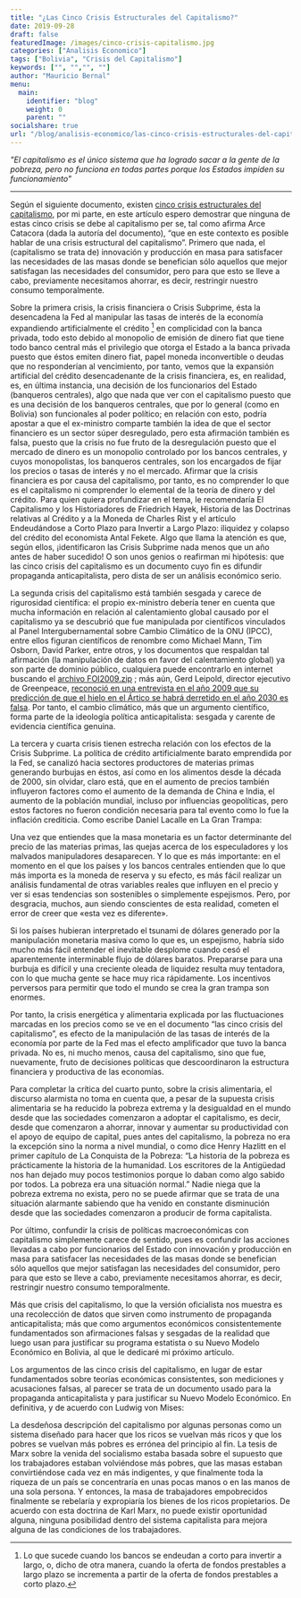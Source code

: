 ```yaml
---
title: "¿Las Cinco Crisis Estructurales del Capitalismo?"
date: 2019-09-28
draft: false
featuredImage: /images/cinco-crisis-capitalismo.jpg
categories: ["Analisis Economico"]
tags: ["Bolivia", "Crisis del Capitalismo"]
keywords: ["", "","", ""]
author: "Mauricio Bernal"
menu:
  main:
    identifier: "blog"
    weight: 0 
    parent: ""
socialshare: true
url: "/blog/analisis-economico/las-cinco-crisis-estructurales-del-capitalismo/"
---
```


*"El capitalismo es el único sistema que ha logrado sacar a la gente de la pobreza, pero no funciona en todas partes porque los Estados impiden su funcionamiento"*

--- 

Según el siguiente documento, existen [cinco crisis estructurales del capitalismo](https://medios.economiayfinanzas.gob.bo/MH/documentos/Presentaciones/Presentaciones2012/Crisiscapitalismo_Vicepresidencia_020312.pdf), por mi parte, en este artículo espero demostrar que ninguna de estas cinco crisis se debe al capitalismo per se, tal como afirma Arce Catacora (dada la autoría del documento), “que en este contexto es posible hablar de una crisis estructural del capitalismo”. Primero que nada, el (capitalismo se trata de) innovación y producción en masa para satisfacer las necesidades de las masas donde se benefician sólo aquellos que mejor satisfagan las necesidades del consumidor, pero para que esto se lleve a cabo, previamente necesitamos ahorrar, es decir, restringir nuestro consumo temporalmente.

Sobre la primera crisis, la crisis financiera o Crisis Subprime, ésta la desencadena la Fed al manipular las tasas de interés de la economía expandiendo artificialmente el crédito [^1] en complicidad con la banca privada, todo esto debido al monopolio de emisión de dinero fiat que tiene todo banco central más el privilegio que otorga el Estado a la banca privada puesto que éstos emiten dinero fiat, papel moneda inconvertible o deudas que no responderían al vencimiento, por tanto, vemos que la expansión artificial del crédito desencadenante de la crisis financiera, es, en realidad, es, en última instancia, una decisión de los funcionarios del Estado (banqueros centrales), algo que nada que ver con el capitalismo puesto que es una decisión de los banqueros centrales, que por lo general (como en Bolivia) son funcionales al poder político; en relación con esto, podría apostar a que el ex-ministro comparte también la idea de que el sector financiero es un sector súper desregulado, pero esta afirmación también es falsa, puesto que la crisis no fue fruto de la desregulación puesto que el mercado de dinero es un monopolio controlado por los bancos centrales, y cuyos monopolistas, los banqueros centrales, son los encargados de fijar los precios o tasas de interés y no el mercado. Afirmar que la crisis financiera es por causa del capitalismo, por tanto, es no comprender lo que es el capitalismo ni comprender lo elemental de la teoría de dinero y del crédito. Para quien quiera profundizar en el tema, le recomendaría El Capitalismo y los Historiadores de Friedrich Hayek, Historia de las Doctrinas relativas al Crédito y a la Moneda de Charles Rist y el artículo Endeudándose a Corto Plazo para Invertir a Largo Plazo: iliquidez y colapso del crédito del economista Antal Fekete. Algo que llama la atención es que, según ellos, ¡identificaron las Crisis Subprime nada menos que un año antes de haber sucedido! O son unos genios o reafirman mi hipótesis: que las cinco crisis del capitalismo es un documento cuyo fin es difundir propaganda anticapitalista, pero dista de ser un análisis económico serio.

La segunda crisis del capitalismo está también sesgada y carece de rigurosidad científica: el propio ex-ministro debería tener en cuenta que mucha información en relación al calentamiento global causado por el capitalismo ya se descubrió que fue manipulada por científicos vinculados al Panel Intergubernamental sobre Cambio Climático de la ONU (IPCC), entre ellos figuran científicos de renombre como Michael Mann, Tim Osborn, David Parker, entre otros, y los documentos que respaldan tal afirmación (la manipulación de datos en favor del calentamiento global) ya son parte de dominio público, cualquiera puede encontrarlo en internet buscando el [archivo FOI2009.zip](https://qohel.com/2009/11/21/telling-lies-for-god-sorry-cash/) ; más aún, Gerd Leipold, director ejecutivo de Greenpeace, [reconoció en una entrevista en el año 2009 que su predicción de que el hielo en el Ártico se habrá derretido en el año 2030 es falsa](https://www.libertaddigital.com/sociedad/greenpeace-admite-que-mienten-sobre-el-deshielo-del-oceano-artico-1276368243/). Por tanto, el cambio climático, más que un argumento científico, forma parte de la ideología política anticapitalista: sesgada y carente de evidencia científica genuina.

La tercera y cuarta crisis tienen estrecha relación con los efectos de la Crisis Subprime. La política de crédito artificialmente barato emprendida por la Fed, se canalizó hacia sectores productores de materias primas generando burbujas en éstos, así como en los alimentos desde la década de 2000, sin olvidar, claro está, que en el aumento de precios también influyeron factores como el aumento de la demanda de China e India, el aumento de la población mundial, incluso por influencias geopolíticas, pero estos factores no fueron condición necesaria para tal evento como lo fue la inflación crediticia. Como escribe Daniel Lacalle en La Gran Trampa:

Una vez que entiendes que la masa monetaria es un factor determinante del precio de las materias primas, las quejas acerca de los especuladores y los malvados manipuladores desaparecen. Y lo que es más importante: en el momento en el que los países y los bancos centrales entienden que lo que más importa es la moneda de reserva y su efecto, es más fácil realizar un análisis fundamental de otras variables reales que influyen en el precio y ver si esas tendencias son sostenibles o simplemente espejismos. Pero, por desgracia, muchos, aun siendo conscientes de esta realidad, cometen el error de creer que «esta vez es diferente».

Si los países hubieran interpretado el tsunami de dólares generado por la manipulación monetaria masiva como lo que es, un espejismo, habría sido mucho más fácil entender el inevitable desplome cuando cesó el aparentemente interminable flujo de dólares baratos. Prepararse para una burbuja es difícil y una creciente oleada de liquidez resulta muy tentadora, con lo que mucha gente se hace muy rica rápidamente. Los incentivos perversos para permitir que todo el mundo se crea la gran trampa son enormes.

Por tanto, la crisis energética y alimentaria explicada por las fluctuaciones marcadas en los precios como se ve en el documento “las cinco crisis del capitalismo”, es efecto de la manipulación de las tasas de interés de la economía por parte de la Fed mas el efecto amplificador que tuvo la banca privada. No es, ni mucho menos, causa del capitalismo, sino que fue, nuevamente, fruto de decisiones políticas que descoordinaron la estructura financiera y productiva de las economías.

Para completar la crítica del cuarto punto, sobre la crisis alimentaria, el discurso alarmista no toma en cuenta que, a pesar de la supuesta crisis alimentaria se ha reducido la pobreza extrema y la desigualdad en el mundo desde que las sociedades comenzaron a adoptar el capitalismo, es decir, desde que comenzaron a ahorrar, innovar y aumentar su productividad con el apoyo de equipo de capital, pues antes del capitalismo, la pobreza no era la excepción sino la norma a nivel mundial, o como dice Henry Hazlitt en el primer capítulo de La Conquista de la Pobreza: “La historia de la pobreza es prácticamente la historia de la humanidad. Los escritores de la Antigüedad nos han dejado muy pocos testimonios porque lo daban como algo sabido por todos. La pobreza era una situación normal.” Nadie niega que la pobreza extrema no exista, pero no se puede afirmar que se trata de una situación alarmante sabiendo que ha venido en constante disminución desde que las sociedades comenzaron a producir de forma capitalista.

Por último, confundir la crisis de políticas macroeconómicas con capitalismo simplemente carece de sentido, pues es confundir las acciones llevadas a cabo por funcionarios del Estado con innovación y producción en masa para satisfacer las necesidades de las masas donde se benefician sólo aquellos que mejor satisfagan las necesidades del consumidor, pero para que esto se lleve a cabo, previamente necesitamos ahorrar, es decir, restringir nuestro consumo temporalmente.

Más que crisis del capitalismo, lo que la versión oficialista nos muestra es una recolección de datos que sirven como instrumento de propaganda anticapitalista; más que como argumentos económicos consistentemente fundamentados son afirmaciones falsas y sesgadas de la realidad que luego usan para justificar su programa estatista o su Nuevo Modelo Económico en Bolivia, al que le dedicaré mi próximo artículo.

Los argumentos de las cinco crisis del capitalismo, en lugar de estar fundamentados sobre teorías económicas consistentes, son mediciones y acusaciones falsas, al parecer se trata de un documento usado para la propaganda anticapitalista y para justificar su Nuevo Modelo Económico. En definitiva, y de acuerdo con Ludwig von Mises:

La desdeñosa descripción del capitalismo por algunas personas como un sistema diseñado para hacer que los ricos se vuelvan más ricos y que los pobres se vuelvan más pobres es errónea del principio al fin. La tesis de Marx sobre la venida del socialismo estaba basada sobre el supuesto que los trabajadores estaban volviéndose más pobres, que las masas estaban convirtiéndose cada vez en más indigentes, y que finalmente toda la riqueza de un país se concentraría en unas pocas manos o en las manos de una sola persona. Y entonces, la masa de trabajadores empobrecidos finalmente se rebelaría y expropiaría los bienes de los ricos propietarios. De acuerdo con esta doctrina de Karl Marx, no puede existir oportunidad alguna, ninguna posibilidad dentro del sistema capitalista para mejora alguna de las condiciones de los trabajadores.

 
[^1]: Lo que sucede cuando los bancos se endeudan a corto para invertir a largo, o, dicho de otra manera, cuando la oferta de fondos prestables a largo plazo se incrementa a partir de la oferta de fondos prestables a corto plazo.
